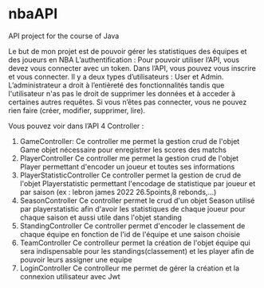 # nbaAPI
API project for the course of Java 

Le but de mon projet est de pouvoir gérer les statistiques des équipes et des joueurs en NBA
L’authentification :
Pour pouvoir utiliser l’API, vous devez vous connecter avec un token. Dans l’API, vous pouvez vous inscrire et vous connecter. Il y a deux types d’utilisateurs : User et Admin. L’administrateur a droit à l’entièreté des fonctionnalités tandis que l'utilisateur n'as pas le droit de supprimer les données et à acceder à certaines autres requêtes.
Si vous n’êtes pas connecter, vous ne pouvez rien faire (créer, modifier, supprimer, lire). 

Vous pouvez voir dans l’API 4 Controller : 
1)    GameController:
Ce controller me permet la gestion crud de l'objet Game objet nécessaire pour enregistrer les scores des matchs
2)    PlayerController 
Ce controller me permet la gestion crud de l'objet Player permettant d'encoder un joueur et toutes ses informations
3)    PlayerStatisticController
Ce controller permet la gestion de crud de l'objet Playerstatistic permettant l'encodage de statistique par joueur et par saison (ex : lebron james 2022 26.5points,8 rebonds,...)
4)    SeasonController
Ce controller permet le crud d'un objet Season utilisé par playerstatistic afin d'avoir les statistiques de chaque joueur pour chaque saison et aussi utile dans l'objet standing 
5)    StandingController
Ce controller permet d'encoder le classement de chaque équipe en fonction de l'id de l'équipe et une saison choisie
6) TeamController
Ce controlleur permet la création de l'objet équipe qui sera indispensable pour les standings(classement) et les player afin de pouvoir leurs assigner une equipe
7) LoginController
Ce controlleur me permet de gérer la création et la connexion utilisateur avec Jwt 
